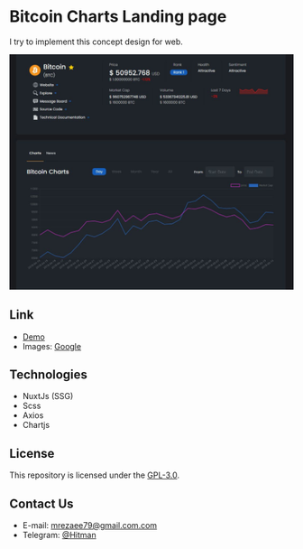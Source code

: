 # Bitcoin Charts Landing page

I try to implement this concept design for web.

![Image](https://github.com/hitman00/bitcoin-chart/blob/master/assets/imgs/demo.JPG)

## Link

- [Demo](https://hitman00.github.io/bitcoin-chart/)
- Images: [Google](https://google.com) 

## Technologies

- NuxtJs (SSG)
- Scss
- Axios
- Chartjs

## License

This repository is licensed under the [GPL-3.0](https://opensource.org/licenses/GPL-3.0).

## Contact Us

- E-mail: <mrezaee79@gmail.com.com><br>
- Telegram: [@Hitman](https://telegram.me/hitman0012)
